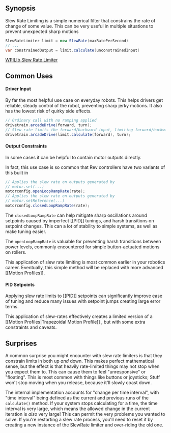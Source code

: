 
## Synopsis

Slew Rate Limiting is a simple numerical filter that constrains the rate of change of some value. This can be very useful in multiple situations to prevent unexpected sharp motions

```java
SlewRateLimiter limit = new SlewRate(maxRatePerSecond)
// ...
var constrainedOutput = limit.calculate(unconstrainedInput)
```

[WPILIb Slew Rate Limiter](https://docs.wpilib.org/en/stable/docs/software/advanced-controls/filters/slew-rate-limiter.html)




## Common Uses
#### Driver Input
By far the most helpful use case on everyday robots. This helps drivers get reliable, steady control of the robot, preventing sharp jerky motions. It also has the lowest risk of quirky side effects.

```java
// Ordinary call with no ramping applied
drivetrain.arcadeDrive(forward, turn);
// Slew-rate limits the forward/backward input, limiting forward/backward acceleration
drivetrain.arcadeDrive(limit.calculate(forward), turn);
```
#### Output Constraints
In some cases it can be helpful to contain motor outputs directly. 

In fact, this use case is so common that Rev controllers have two variants of this built in
```java
// Applies the slew rate on outputs generated by
// motor.set(...) 
motorconfig.openLoopRampRate(rate);
// Applies the slew rate on outputs generated by
// motor.setReference(...) 
motorconfig.closedLoopRampRate(rate);
```

The `closedLoopRampRate` can help mitigate sharp oscillations around setpoints caused by imperfect [[PID]] tunings, and harsh transitions on setpoint changes. This can a lot of stability to simple systems, as well as make tuning easier. 

The `openLoopRampRate` is valuable for preventing harsh transitions between power levels, commonly encountered for simple button-actuated motions on rollers.

This application of slew rate limiting is most common earlier in your robotics career. Eventually, this simple method will be replaced with more advanced [[Motion Profiles]].
#### PID Setpoints

Applying slew rate limits to [[PID]] setpoints can significantly improve ease of tuning and reduce many issues with setpoint jumps creating large error terms. 

This application of slew-rates effectively creates a limited version of a [[Motion Profiles|Trapezoidal Motion Profile]] , but with some extra constraints and caveats.


## Surprises
A common surprise you might encounter with slew rate limiters is that they constrain limits in both up _and_ down. This makes perfect mathematical sense, but the effect is that heavily rate-limited things may not stop when you expect them to. This can cause them to feel "unresponsive" or "floating". This is most common with things like buttons or joysticks; Stuff won't stop moving when you release, because it'll slowly coast down.

The internal implementation accounts for "change per time interval", with "time interval" being defined as the current and previous runs of the `calculate()` method. If your system stops calculating for a time, the time interval is very large, which means the allowed change in the current iteration is _also_ very large! This can permit the very problems you wanted to solve. If you're restarting a slew rate process, you'll need to reset it by creating a new instance of the SlewRate limiter and over-riding the old one. 